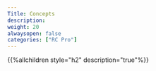 ```yaml
---
Title: Concepts
description:
weight: 20
alwaysopen: false
categories: ["RC Pro"]
---
```

{{%allchildren style="h2" description="true"%}}
